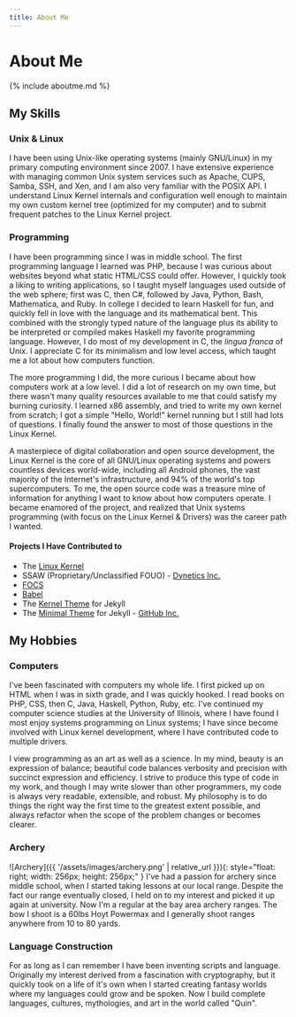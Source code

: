 ```yaml
---
title: About Me
---
```

# About Me
{% include aboutme.md %}

## My Skills
### Unix & Linux
I have been using Unix-like operating systems (mainly GNU/Linux) in my primary computing environment since 2007.  I have extensive experience with managing common Unix system services such as Apache, CUPS, Samba, SSH, and Xen, and I am also very familiar with the POSIX API.  I understand Linux Kernel internals and configuration well enough to maintain my own custom kernel tree (optimized for my computer) and to submit frequent patches to the Linux Kernel project.

### Programming
I have been programming since I was in middle school.  The first programming language I learned was PHP, because I was curious about websites beyond what static HTML/CSS could offer.  However, I quickly took a liking to writing applications, so I taught myself languages used outside of the web sphere; first was C, then C#, followed by Java, Python, Bash, Mathematica, and Ruby.  In college I decided to learn Haskell for fun, and quickly fell in love with the language and its mathematical bent.  This combined with the strongly typed nature of the language plus its ability to be interpreted or compiled makes Haskell my favorite programming language.  However, I do most of my development in C, the *lingua franca* of Unix.  I appreciate C for its minimalism and low level access, which taught me a lot about how computers function.

The more programming I did, the more curious I became about how computers work at a low level.  I did a lot of research on my own time, but there wasn't many quality resources available to me that could satisfy my burning curiosity.  I learned x86 assembly, and tried to write my own kernel from scratch; I got a simple "Hello, World!" kernel running but I still had lots of questions.  I finally found the answer to most of those questions in the Linux Kernel.

A masterpiece of digital collaboration and open source development, the Linux Kernel is the core of all GNU/Linux operating systems and powers countless devices world-wide, including all Android phones, the vast majority of the Internet's infrastructure, and 94% of the world's top supercomputers.  To me, the open source code was a treasure mine of information for anything I want to know about how computers operate.  I became enamored of the project, and realized that Unix systems programming (with focus on the Linux Kernel & Drivers) was the career path I wanted.

#### Projects I Have Contributed to
* The [Linux Kernel](https://www.kernel.org)
* SSAW (Proprietary/Unclassified FOUO) - [Dynetics Inc.](https://www.dynetics.com)
* [FOCS](https://quytelda.github.io/focs)
* [Babel](https://github.com/quytelda/babel)
* The [Kernel Theme](https://github.com/quytelda/jekyll-theme-kernel) for Jekyll
* The [Minimal Theme](https://pages-themes.github.io/minimal) for Jekyll - [GitHub Inc.](https://github.com)

## My Hobbies
### Computers
I've been fascinated with computers my whole life. I first picked up on HTML when I was in sixth grade, and I was quickly hooked. I read books on PHP, CSS, then C, Java, Haskell, Python, Ruby, etc. I've continued my computer science studies at the University of Illinois, where I have found I most enjoy systems programming on Linux systems; I have since become involved with Linux kernel development, where I have contributed code to multiple drivers.

I view programming as an art as well as a science.  In my mind, beauty is an expression of balance; beautiful code balances verbosity and precision with succinct expression and efficiency.  I strive to produce this type of code in my work, and though I may write slower than other programmers, my code is always very readable, extensible, and robust.  My philosophy is to do things the right way the first time to the greatest extent possible, and always refactor when the scope of the problem changes or becomes clearer.

### Archery
![Archery]({{ '/assets/images/archery.png' | relative_url }}){: style="float: right; width: 256px; height: 256px;" }
I've had a passion for archery since middle school, when I started taking lessons at our local range. Despite the fact our range eventually closed, I held on to my interest and picked it up again at university.  Now I'm a regular at the bay area archery ranges.  The bow I shoot is a 60lbs Hoyt Powermax and I generally shoot ranges anywhere from 10 to 80 yards.

### Language Construction
For as long as I can remember I have been inventing scripts and language. Originally my interest derived from a fascination with cryptography, but it quickly took on a life of it's own when I started creating fantasy worlds where my languages could grow and be spoken. Now I build complete languages, cultures, mythologies, and art in the world called "Quin".
